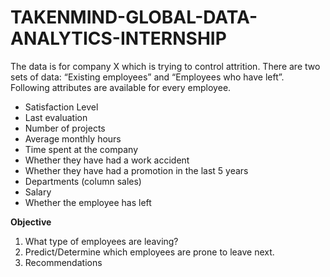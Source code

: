 # TAKENMIND-GLOBAL-DATA-ANALYTICS-INTERNSHIP
The data is for company X which is trying to control attrition. There are two sets of data: “Existing employees” and “Employees who have left”. Following attributes are available for every employee.
* Satisfaction Level
* Last evaluation
* Number of projects
* Average monthly hours
* Time spent at the company
* Whether they have had a work accident
* Whether they have had a promotion in the last 5 years
* Departments (column sales)
* Salary
* Whether the employee has left
 
**Objective**
1. What type of employees are leaving?
2. Predict/Determine which employees are prone to leave next. 
3. Recommendations
